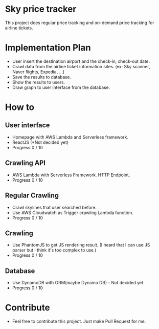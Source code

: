 # Sky price tracker

This project does regular price tracking and on-demand price tracking for airline tickets.

# Implementation Plan

* User insert the destination airport and the check-in, check-out date.
* Crawl data from the airline ticket information sites. (ex: Sky scanner, Naver flights, Expedia, ...)
* Save the results to database.
* Show the results to users.
* Draw graph to user interface from the database.

# How to

## User interface

* Homepage with AWS Lambda and Serverless framework.
* ReactJS (\*Not decided yet)
* Progress 0 / 10

## Crawling API

* AWS Lambda with Serverless Framework. HTTP Endpoint.
* Progress 0 / 10

## Regular Crawling

* Crawl skylines that user searched before.
* Use AWS Cloudwatch as Trigger crawling Lambda function.
* Progress 0 / 10

## Crawling

* Use PhantomJS to get JS rendering result. (I heard that I can use JS parser but I think it's too complex to use.)
* Progress 0 / 10

## Database

* Use DynamoDB with ORM(maybe Dynamo DB) - Not decided yet
* Progress 0 / 10

# Contribute

* Feel free to contribute this project. Just make Pull Request for me.
